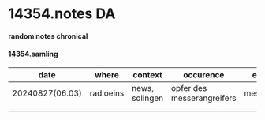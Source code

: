 # 14354.notes DA
#### random notes chronical
#### 14354.samling

| date            | where     | context        | occurence                  | expected      |
| --------------- | --------- | -------------- | -------------------------- | ------------- |
| 20240827(06.03) | radioeins | news, solingen | opfer des messerangreifers | messerangriff |
|                 |           |                |                            |               |
|                 |           |                |                            |               |
